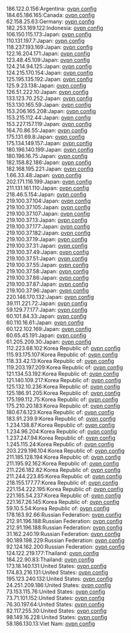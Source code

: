 186.122.0.156:Argentina: [ovpn config](vpn/186_122_0_156.ovpn)  
184.65.186.165:Canada: [ovpn config](vpn/184_65_186_165.ovpn)  
62.158.25.63:Germany: [ovpn config](vpn/62_158_25_63.ovpn)  
182.253.169.122:Indonesia: [ovpn config](vpn/182_253_169_122.ovpn)  
106.150.115.173:Japan: [ovpn config](vpn/106_150_115_173.ovpn)  
110.131.197.7:Japan: [ovpn config](vpn/110_131_197_7.ovpn)  
118.237.193.169:Japan: [ovpn config](vpn/118_237_193_169.ovpn)  
122.16.204.171:Japan: [ovpn config](vpn/122_16_204_171.ovpn)  
123.48.45.109:Japan: [ovpn config](vpn/123_48_45_109.ovpn)  
124.214.94.125:Japan: [ovpn config](vpn/124_214_94_125.ovpn)  
124.215.170.154:Japan: [ovpn config](vpn/124_215_170_154.ovpn)  
125.195.135.192:Japan: [ovpn config](vpn/125_195_135_192.ovpn)  
125.9.23.138:Japan: [ovpn config](vpn/125_9_23_138.ovpn)  
126.51.222.10:Japan: [ovpn config](vpn/126_51_222_10.ovpn)  
133.123.70.252:Japan: [ovpn config](vpn/133_123_70_252.ovpn)  
153.130.165.59:Japan: [ovpn config](vpn/153_130_165_59.ovpn)  
153.206.165.208:Japan: [ovpn config](vpn/153_206_165_208.ovpn)  
153.215.112.44:Japan: [ovpn config](vpn/153_215_112_44.ovpn)  
153.227.157.119:Japan: [ovpn config](vpn/153_227_157_119.ovpn)  
164.70.86.55:Japan: [ovpn config](vpn/164_70_86_55.ovpn)  
175.131.69.8:Japan: [ovpn config](vpn/175_131_69_8.ovpn)  
175.134.149.157:Japan: [ovpn config](vpn/175_134_149_157.ovpn)  
180.196.140.199:Japan: [ovpn config](vpn/180_196_140_199.ovpn)  
180.196.16.75:Japan: [ovpn config](vpn/180_196_16_75.ovpn)  
182.158.82.186:Japan: [ovpn config](vpn/182_158_82_186.ovpn)  
182.168.195.221:Japan: [ovpn config](vpn/182_168_195_221.ovpn)  
1.66.33.48:Japan: [ovpn config](vpn/1_66_33_48.ovpn)  
202.171.116.199:Japan: [ovpn config](vpn/202_171_116_199.ovpn)  
211.131.161.110:Japan: [ovpn config](vpn/211_131_161_110.ovpn)  
218.46.5.154:Japan: [ovpn config](vpn/218_46_5_154.ovpn)  
219.100.37.104:Japan: [ovpn config](vpn/219_100_37_104.ovpn)  
219.100.37.105:Japan: [ovpn config](vpn/219_100_37_105.ovpn)  
219.100.37.107:Japan: [ovpn config](vpn/219_100_37_107.ovpn)  
219.100.37.13:Japan: [ovpn config](vpn/219_100_37_13.ovpn)  
219.100.37.177:Japan: [ovpn config](vpn/219_100_37_177.ovpn)  
219.100.37.182:Japan: [ovpn config](vpn/219_100_37_182.ovpn)  
219.100.37.19:Japan: [ovpn config](vpn/219_100_37_19.ovpn)  
219.100.37.31:Japan: [ovpn config](vpn/219_100_37_31.ovpn)  
219.100.37.49:Japan: [ovpn config](vpn/219_100_37_49.ovpn)  
219.100.37.51:Japan: [ovpn config](vpn/219_100_37_51.ovpn)  
219.100.37.55:Japan: [ovpn config](vpn/219_100_37_55.ovpn)  
219.100.37.58:Japan: [ovpn config](vpn/219_100_37_58.ovpn)  
219.100.37.86:Japan: [ovpn config](vpn/219_100_37_86.ovpn)  
219.100.37.87:Japan: [ovpn config](vpn/219_100_37_87.ovpn)  
219.100.37.96:Japan: [ovpn config](vpn/219_100_37_96.ovpn)  
220.146.170.132:Japan: [ovpn config](vpn/220_146_170_132.ovpn)  
39.111.221.72:Japan: [ovpn config](vpn/39_111_221_72.ovpn)  
59.129.77.177:Japan: [ovpn config](vpn/59_129_77_177.ovpn)  
60.101.84.33:Japan: [ovpn config](vpn/60_101_84_33.ovpn)  
60.110.16.61:Japan: [ovpn config](vpn/60_110_16_61.ovpn)  
60.122.102.169:Japan: [ovpn config](vpn/60_122_102_169.ovpn)  
60.65.45.191:Japan: [ovpn config](vpn/60_65_45_191.ovpn)  
61.205.209.30:Japan: [ovpn config](vpn/61_205_209_30.ovpn)  
112.223.68.102:Korea Republic of: [ovpn config](vpn/112_223_68_102.ovpn)  
115.93.175.107:Korea Republic of: [ovpn config](vpn/115_93_175_107.ovpn)  
118.33.42.13:Korea Republic of: [ovpn config](vpn/118_33_42_13.ovpn)  
119.203.197.209:Korea Republic of: [ovpn config](vpn/119_203_197_209.ovpn)  
121.134.53.192:Korea Republic of: [ovpn config](vpn/121_134_53_192.ovpn)  
121.140.109.217:Korea Republic of: [ovpn config](vpn/121_140_109_217.ovpn)  
125.132.10.236:Korea Republic of: [ovpn config](vpn/125_132_10_236.ovpn)  
125.186.91.205:Korea Republic of: [ovpn config](vpn/125_186_91_205.ovpn)  
175.199.112.75:Korea Republic of: [ovpn config](vpn/175_199_112_75.ovpn)  
175.210.20.183:Korea Republic of: [ovpn config](vpn/175_210_20_183.ovpn)  
180.67.6.123:Korea Republic of: [ovpn config](vpn/180_67_6_123.ovpn)  
183.91.239.9:Korea Republic of: [ovpn config](vpn/183_91_239_9.ovpn)  
1.234.138.87:Korea Republic of: [ovpn config](vpn/1_234_138_87.ovpn)  
1.234.96.204:Korea Republic of: [ovpn config](vpn/1_234_96_204.ovpn)  
1.237.247.94:Korea Republic of: [ovpn config](vpn/1_237_247_94.ovpn)  
1.245.115.24:Korea Republic of: [ovpn config](vpn/1_245_115_24.ovpn)  
203.229.196.104:Korea Republic of: [ovpn config](vpn/203_229_196_104.ovpn)  
211.185.128.194:Korea Republic of: [ovpn config](vpn/211_185_128_194.ovpn)  
211.195.92.162:Korea Republic of: [ovpn config](vpn/211_195_92_162.ovpn)  
211.226.182.82:Korea Republic of: [ovpn config](vpn/211_226_182_82.ovpn)  
211.244.223.85:Korea Republic of: [ovpn config](vpn/211_244_223_85.ovpn)  
218.155.177.77:Korea Republic of: [ovpn config](vpn/218_155_177_77.ovpn)  
221.154.222.195:Korea Republic of: [ovpn config](vpn/221_154_222_195.ovpn)  
221.165.54.237:Korea Republic of: [ovpn config](vpn/221_165_54_237.ovpn)  
221.167.26.145:Korea Republic of: [ovpn config](vpn/221_167_26_145.ovpn)  
59.10.5.54:Korea Republic of: [ovpn config](vpn/59_10_5_54.ovpn)  
178.163.92.66:Russian Federation: [ovpn config](vpn/178_163_92_66.ovpn)  
212.91.196.188:Russian Federation: [ovpn config](vpn/212_91_196_188.ovpn)  
212.91.196.188:Russian Federation: [ovpn config](vpn/212_91_196_188.ovpn)  
31.162.240.19:Russian Federation: [ovpn config](vpn/31_162_240_19.ovpn)  
90.189.198.229:Russian Federation: [ovpn config](vpn/90_189_198_229.ovpn)  
92.124.162.200:Russian Federation: [ovpn config](vpn/92_124_162_200.ovpn)  
124.122.219.177:Thailand: [ovpn config](vpn/124_122_219_177.ovpn)  
184.22.90.83:Thailand: [ovpn config](vpn/184_22_90_83.ovpn)  
173.18.140.131:United States: [ovpn config](vpn/173_18_140_131.ovpn)  
174.83.216.131:United States: [ovpn config](vpn/174_83_216_131.ovpn)  
195.123.240.132:United States: [ovpn config](vpn/195_123_240_132.ovpn)  
24.251.209.186:United States: [ovpn config](vpn/24_251_209_186.ovpn)  
73.153.115.76:United States: [ovpn config](vpn/73_153_115_76.ovpn)  
73.71.101.152:United States: [ovpn config](vpn/73_71_101_152.ovpn)  
76.30.197.64:United States: [ovpn config](vpn/76_30_197_64.ovpn)  
82.117.255.30:United States: [ovpn config](vpn/82_117_255_30.ovpn)  
98.149.16.228:United States: [ovpn config](vpn/98_149_16_228.ovpn)  
58.186.130.13:Viet Nam: [ovpn config](vpn/58_186_130_13.ovpn)  

